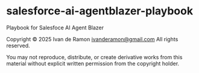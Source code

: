 # salesforce-ai-agentblazer-playbook
Playbook for Salesfoce AI Agent Blazer





Copyright © 2025 Ivan de Ramon <ivanderamon@gmail.com>
All rights reserved.

You may not reproduce, distribute, or create derivative works from this
material without explicit written permission from the copyright holder.
